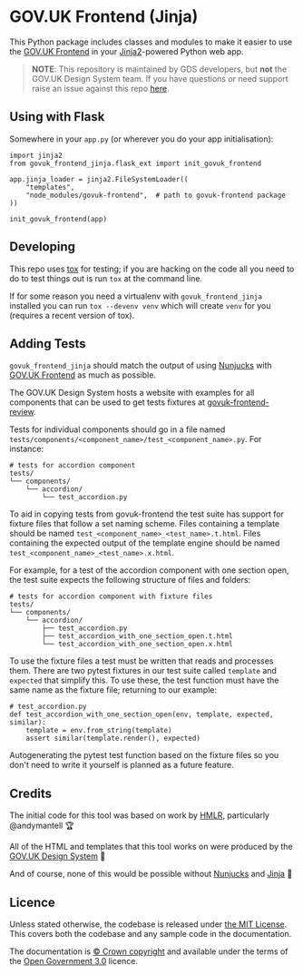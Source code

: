 GOV.UK Frontend (Jinja)
=======================

This Python package includes classes and modules to make it easier to use the
[GOV.UK Frontend] in your [Jinja2][Jinja]-powered Python web app.

> **NOTE**: This repository is maintained by GDS developers, but **not** the
> GOV.UK Design System team. If you have questions or need support raise an
> issue against this repo [here](#issues).

## Using with Flask

Somewhere in your `app.py` (or wherever you do your app initialisation):

```
import jinja2
from govuk_frontend_jinja.flask_ext import init_govuk_frontend

app.jinja_loader = jinja2.FileSystemLoader((
    "templates",
    "node_modules/govuk-frontend",  # path to govuk-frontend package
))

init_govuk_frontend(app)
```

## Developing

This repo uses [tox] for testing; if you are hacking on the code all you need
to do to test things out is run `tox` at the command line.

If for some reason you need a virtualenv with `govuk_frontend_jinja` installed
you can run `tox --devenv venv` which will create `venv` for you (requires a
recent version of tox).

## Adding Tests

`govuk_frontend_jinja` should match the output of using [Nunjucks] with
[GOV.UK Frontend] as much as possible.

The GOV.UK Design System hosts a website with examples for all components that
can be used to get tests fixtures at [govuk-frontend-review].

Tests for individual components should go in a file named
`tests/components/<component_name>/test_<component_name>.py`. For instance:

    # tests for accordion component
    tests/
    └── components/
        └── accordion/
            └── test_accordion.py

To aid in copying tests from govuk-frontend the test suite has support for
fixture files that follow a set naming scheme. Files containing a template
should be named `test_<component_name>_<test_name>.t.html`. Files
containing the expected output of the template engine should be named
`test_<component_name>_<test_name>.x.html`.

For example, for a test of the accordion component with one section open, the
test suite expects the following structure of files and folders:

    # tests for accordion component with fixture files
    tests/
    └── components/
        └── accordion/
            ├── test_accordion.py
            ├── test_accordion_with_one_section_open.t.html
            └── test_accordion_with_one_section_open.x.html

To use the fixture files a test must be written that reads and processes them.
There are two pytest fixtures in our test suite called `template` and
`expected` that simplify this. To use these, the test function must have the
same name as the fixture file; returning to our example:

    # test_accordion.py
    def test_accordion_with_one_section_open(env, template, expected, similar):
        template = env.from_string(template)
        assert similar(template.render(), expected)

Autogenerating the pytest test function based on the fixture files so you don't
need to write it yourself is planned as a future feature.

## Credits

The initial code for this tool was based on work by [HMLR], particularly @andymantell 🏆

All of the HTML and templates that this tool works on were produced by the [GOV.UK Design System] 🏅

And of course, none of this would be possible without [Nunjucks] and [Jinja] 🥂

## Licence

Unless stated otherwise, the codebase is released under [the MIT License][mit].
This covers both the codebase and any sample code in the documentation.

The documentation is [&copy; Crown copyright][copyright] and available under the terms
of the [Open Government 3.0][ogl] licence.

[mit]: LICENCE.txt
[copyright]: http://www.nationalarchives.gov.uk/information-management/re-using-public-sector-information/uk-government-licensing-framework/crown-copyright/
[ogl]: http://www.nationalarchives.gov.uk/doc/open-government-licence/version/3/

[GOV.UK Design System]: https://design-system.service.gov.uk
[GOV.UK Frontend]: https://github.com/alphagov/govuk-frontend
[HMLR]: https://github.com/LandRegistry
[Jinja]: https://palletsprojects.com/p/jinja/
[Nunjucks]: https://mozilla.github.io/nunjucks/
[Nunjucks-cli]: https://www.npmjs.com/package/nunjucks-cli
[govuk-frontend-review]: https://govuk-frontend-review.herokuapp.com
[tox]: https://tox.readthedocs.io/en/latest/index.html
